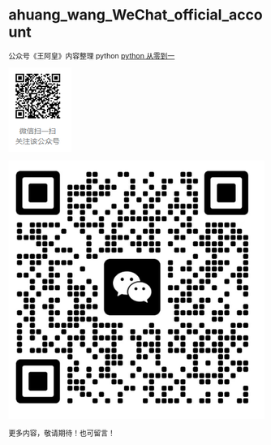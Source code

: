 # ahuang_wang_WeChat_official_account
公众号《王阿皇》内容整理
    python [python 从零到一](https://mp.weixin.qq.com/s/GGU4wmt7uqWm1OzCk9bdQA)


![欢迎关注公众号](image.png)    

![欢迎一起学习](个人二维码.png)

更多内容，敬请期待！也可留言！